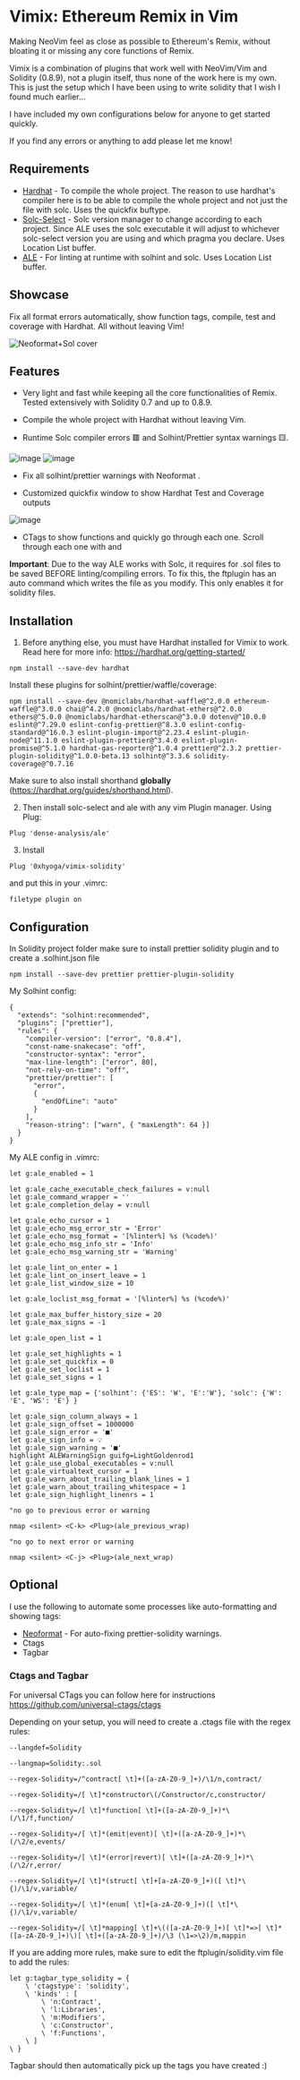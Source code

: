 # Vimix: Ethereum Remix in Vim

Making NeoVim feel as close as possible to Ethereum's Remix, without bloating it or missing any core functions of Remix.

Vimix is a combination of plugins that work well with NeoVim/Vim and Solidity (0.8.9), not a plugin itself, thus none of the work here is my own. This is just the setup which I have been using to write solidity that I wish I found much earlier...

I have included my own configurations below for anyone to get started quickly.

If you find any errors or anything to add please let me know! 

## Requirements

* [Hardhat](https://hardhat.org/) - To compile the whole project. The reason to use hardhat's compiler here is to be able to compile the whole project and not just the file with solc. Uses the quickfix buftype.
* [Solc-Select](https://github.com/crytic/solc-select) - Solc version manager to change according to each project. Since ALE uses the solc executable it will adjust to whichever solc-select version you are using and which pragma you declare. Uses Location List buffer.
* [ALE](https://github.com/dense-analysis/ale/) - For linting at runtime with solhint and solc. Uses Location List buffer.  

## Showcase 

Fix all format errors automatically, show function tags, compile, test and coverage with Hardhat. All without leaving Vim!

![Neoformat+Sol cover](https://user-images.githubusercontent.com/97303883/160896058-9e10f2f0-ef69-417a-b20a-a5214760228f.gif)

## Features

- Very light and fast while keeping all the core functionalities of Remix. Tested extensively with Solidity 0.7 and up to 0.8.9.

- Compile the whole project with Hardhat without leaving Vim.

- Runtime Solc compiler errors 🟥 and Solhint/Prettier syntax warnings 🟨.

![image](https://user-images.githubusercontent.com/97303883/160899340-825e77fa-3bfa-479c-a68e-68b58d394e03.png)
![image](https://user-images.githubusercontent.com/97303883/160895526-93f9706f-b293-49fd-8031-acd4ee4a508e.png)

- Fix all solhint/prettier warnings with Neoformat <C-l>.

- Customized quickfix window to show Hardhat Test and Coverage outputs

![image](https://user-images.githubusercontent.com/97303883/160899744-64b7a33c-41cd-44bf-92c0-e099eef7be77.png)

- CTags to show functions and quickly go through each one. Scroll through each one with <C-b> and <C-n>

**Important**: Due to the way ALE works with Solc, it requires for .sol files to be saved BEFORE linting/compiling errors. To fix this, the ftplugin has an auto command which writes the file as you modify. This only enables it for solidity files.

 
## Installation 

1. Before anything else, you must have Hardhat installed for Vimix to work. Read here for more info: https://hardhat.org/getting-started/

`npm install --save-dev hardhat`
 
 Install these plugins for solhint/prettier/waffle/coverage:

```
npm install --save-dev @nomiclabs/hardhat-waffle@^2.0.0 ethereum-waffle@^3.0.0 chai@^4.2.0 @nomiclabs/hardhat-ethers@^2.0.0 ethers@^5.0.0 @nomiclabs/hardhat-etherscan@^3.0.0 dotenv@^10.0.0 eslint@^7.29.0 eslint-config-prettier@^8.3.0 eslint-config-standard@^16.0.3 eslint-plugin-import@^2.23.4 eslint-plugin-node@^11.1.0 eslint-plugin-prettier@^3.4.0 eslint-plugin-promise@^5.1.0 hardhat-gas-reporter@^1.0.4 prettier@^2.3.2 prettier-plugin-solidity@^1.0.0-beta.13 solhint@^3.3.6 solidity-coverage@^0.7.16
```

Make sure to also install shorthand **globally** (https://hardhat.org/guides/shorthand.html).

2. Then install solc-select and ale with any vim Plugin manager. Using Plug:

```
Plug 'dense-analysis/ale'

```

3. Install 

`Plug '0xhyoga/vimix-solidity'`

and put this in your .vimrc:

`filetype plugin on`


## Configuration

In Solidity project folder make sure to install prettier solidity plugin and to create a .solhint.json file

`npm install --save-dev prettier prettier-plugin-solidity`

My Solhint config:

```
{
  "extends": "solhint:recommended",
  "plugins": ["prettier"],
  "rules": {
    "compiler-version": ["error", "0.8.4"],
    "const-name-snakecase": "off",
    "constructor-syntax": "error",
    "max-line-length": ["error", 80],
    "not-rely-on-time": "off",
    "prettier/prettier": [
      "error",
      {
        "endOfLine": "auto"
      }
    ],
    "reason-string": ["warn", { "maxLength": 64 }]
  }
}
```

My ALE config in .vimrc:

```
let g:ale_enabled = 1

let g:ale_cache_executable_check_failures = v:null
let g:ale_command_wrapper = ''
let g:ale_completion_delay = v:null

let g:ale_echo_cursor = 1
let g:ale_echo_msg_error_str = 'Error'
let g:ale_echo_msg_format = '[%linter%] %s (%code%)'
let g:ale_echo_msg_info_str = 'Info'
let g:ale_echo_msg_warning_str = 'Warning'

let g:ale_lint_on_enter = 1
let g:ale_lint_on_insert_leave = 1
let g:ale_list_window_size = 10

let g:ale_loclist_msg_format = '[%linter%] %s (%code%)'

let g:ale_max_buffer_history_size = 20
let g:ale_max_signs = -1

let g:ale_open_list = 1

let g:ale_set_highlights = 1
let g:ale_set_quickfix = 0
let g:ale_set_loclist = 1
let g:ale_set_signs = 1

let g:ale_type_map = {'solhint': {'ES': 'W', 'E':'W'}, 'solc': {'W': 'E', 'WS': 'E'} }

let g:ale_sign_column_always = 1
let g:ale_sign_offset = 1000000
let g:ale_sign_error = '■'
let g:ale_sign_info = 💡
let g:ale_sign_warning = '■'
highlight ALEWarningSign guifg=LightGoldenrod1
let g:ale_use_global_executables = v:null
let g:ale_virtualtext_cursor = 1
let g:ale_warn_about_trailing_blank_lines = 1
let g:ale_warn_about_trailing_whitespace = 1
let g:ale_sign_highlight_linenrs = 1

"no go to previous error or warning

nmap <silent> <C-k> <Plug>(ale_previous_wrap)

"no go to next error or warning

nmap <silent> <C-j> <Plug>(ale_next_wrap)

```

## Optional

I use the following to automate some processes like auto-formatting and showing tags:

* [Neoformat](https://github.com/sbdchd/neoformat) - For auto-fixing prettier-solidity warnings.
* Ctags
* Tagbar 

### Ctags and Tagbar

For universal CTags you can follow here for instructions https://github.com/universal-ctags/ctags

Depending on your setup, you will need to create a .ctags file with the regex rules:

```
--langdef=Solidity                                                              

--langmap=Solidity:.sol                                                         

--regex-Solidity=/^contract[ \t]+([a-zA-Z0-9_]+)/\1/n,contract/                 

--regex-Solidity=/[ \t]*constructor\(/Constructor/c,constructor/

--regex-Solidity=/[ \t]*function[ \t]+([a-zA-Z0-9_]+)*\(/\1/f,function/

--regex-Solidity=/[ \t]*(emit|event)[ \t]+([a-zA-Z0-9_]+)*\(/\2/e,events/

--regex-Solidity=/[ \t]*(error|revert)[ \t]+([a-zA-Z0-9_]+)*\(/\2/r,error/

--regex-Solidity=/[ \t]*(struct[ \t]+[a-zA-Z0-9_]+)([ \t]*\{)/\1/v,variable/    

--regex-Solidity=/[ \t]*(enum[ \t]+[a-zA-Z0-9_]+)([ \t]*\{)/\1/v,variable/      

--regex-Solidity=/[ \t]*mapping[ \t]+\(([a-zA-Z0-9_]+)[ \t]*=>[ \t]*([a-zA-Z0-9_]+)\)[ \t]+([a-zA-Z0-9_]+)/\3 (\1=>\2)/m,mappin

 ```

If you are adding more rules, make sure to edit the ftplugin/solidity.vim file to add the rules:

```
let g:tagbar_type_solidity = {
    \ 'ctagstype': 'solidity',
    \ 'kinds' : [
        \ 'n:Contract',
        \ 'l:Libraries',
        \ 'm:Modifiers',
        \ 'c:Constructor',
        \ 'f:Functions',
    \ ]
\ }
```
 
 Tagbar should then automatically pick up the tags you have created :)
